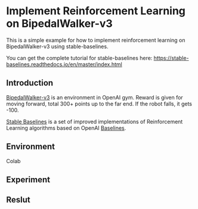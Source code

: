 # Implement Reinforcement Learning on BipedalWalker-v3
This is a simple example for how to implement reinforcement learning on BipedalWalker-v3 using stable-baselines.

You can get the complete tutorial for stable-baselines here: https://stable-baselines.readthedocs.io/en/master/index.html

## Introduction
[BipedalWalker-v3](https://gym.openai.com/envs/BipedalWalker-v2/) is an environment in OpenAI gym. Reward is given for moving forward, total 300+ points up to the far end. If the robot falls, it gets -100.

[Stable Baselines](https://github.com/hill-a/stable-baselines) is a set of improved implementations of Reinforcement Learning algorithms based on OpenAI [Baselines](https://github.com/openai/baselines).

## Environment
Colab

## Experiment

## Reslut
